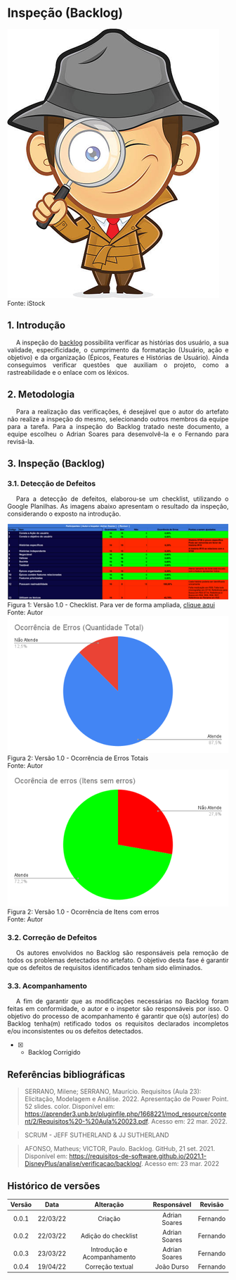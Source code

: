 # Inspeção (Backlog)

<div class="container">
    <div class="row">
        <div class="col">
            <img src="https://raw.githubusercontent.com/Requisitos-de-Software/2021.2-MedSUS/main/docs/assets/inspector_image.jpg">
            <figcaption>Fonte: iStock</figcaption>
        </div>
    </div>
</div>

## 1. Introdução

<p style="text-indent: 20px; text-align: justify">
A inspeção do <a href="https://requisitos-de-software.github.io/2021.2-MedSUS/modeling/product_backlog/">backlog</a> possibilita verificar as histórias dos usuário, a sua validade, especificidade, o cumprimento da formatação (Usuário, ação e objetivo) e da organização (Épicos, Features e Histórias de Usuário). Ainda conseguimos verificar questões que auxiliam o projeto, como a rastreabilidade e o enlace com os léxicos.
</p>

## 2. Metodologia

<p style="text-indent: 20px; text-align: justify">
Para a realização das verificações, é desejável que o autor do artefato não realize a inspeção do mesmo, selecionando outros membros da equipe para a tarefa. Para a inspeção do Backlog tratado neste documento, a equipe escolheu o Adrian Soares para desenvolvê-la e o Fernando para revisá-la.
</p>

## 3. Inspeção (Backlog)

### 3.1. Detecção de Defeitos

<p style="text-indent: 20px; text-align: justify">
Para a detecção de defeitos, elaborou-se um checklist, utilizando o Google Planilhas. As imagens abaixo apresentam o resultado da inspeção, considerando o exposto na introdução.
</p>

<div class="container">
    <div class="row">
        <div class="col">
            <img src="https://raw.githubusercontent.com/Requisitos-de-Software/2021.2-MedSUS/main/docs/assets/verification/backlog/checklist.png">
            <figcaption>Figura 1: Versão 1.0 - Checklist. Para ver de forma ampliada, <a href="https://raw.githubusercontent.com/Requisitos-de-Software/2021.2-MedSUS/main/docs/assets/verification/backlog/checklist.png">clique aqui</a></figcaption>
            <figcaption>Fonte: Autor</figcaption>
        </div>
    </div>
</div>

<div class="container">
    <div class="row">
        <div class="col">
            <img src="https://raw.githubusercontent.com/Requisitos-de-Software/2021.2-MedSUS/main/docs/assets/verification/backlog/grafico_quantidade.png">
            <figcaption>Figura 2: Versão 1.0 - Ocorrência de Erros Totais </figcaption>
            <figcaption>Fonte: Autor</figcaption>
        </div>
    </div>
</div>

<div class="container">
    <div class="row">
        <div class="col">
            <img src="https://raw.githubusercontent.com/Requisitos-de-Software/2021.2-MedSUS/main/docs/assets/verification/backlog/grafico_item.png">
            <figcaption>Figura 2: Versão 1.0 - Ocorrência de Itens com erros </figcaption>
            <figcaption>Fonte: Autor</figcaption>
        </div>
    </div>
</div>

### 3.2. Correção de Defeitos

<p style="text-indent: 20px; text-align: justify">
Os autores envolvidos no Backlog são responsáveis pela remoção de todos os problemas detectados no artefato. O objetivo desta fase é garantir que os defeitos de requisitos identificados tenham sido eliminados.
</p>

### 3.3. Acompanhamento

<p style="text-indent: 20px; text-align: justify">
A fim de garantir que as modificações necessárias no Backlog foram feitas em conformidade, o autor e o inspetor são responsáveis por isso. O objetivo do processo de acompanhamento é garantir que o(s) autor(es) do Backlog tenha(m) retificado todos os requisitos declarados incompletos e/ou inconsistentes ou os defeitos detectados.
</p>

- [X] - Backlog Corrigido

## Referências bibliográficas

> SERRANO, Milene; SERRANO, Maurício. Requisitos (Aula 23): Elicitação, Modelagem e Análise. 2022. Apresentação de Power Point. 52 slides. color. Disponível em: https://aprender3.unb.br/pluginfile.php/1668221/mod_resource/content/2/Requisitos%20-%20Aula%20023.pdf. Acesso em: 22 mar. 2022.

> SCRUM - JEFF SUTHERLAND & JJ SUTHERLAND

> AFONSO, Matheus; VICTOR, Paulo. Backlog. GitHub, 21 set. 2021. Disponível em: https://requisitos-de-software.github.io/2021.1-DisneyPlus/analise/verificacao/backlog/. Acesso em: 23 mar. 2022

## Histórico de versões

| Versão |   Data   |          Alteração          |  Responsável  | Revisão  |
| :----: | :------: | :-------------------------: | :-----------: | :------: |
| 0.0.1  | 22/03/22 |           Criação           | Adrian Soares | Fernando |
| 0.0.2  | 22/03/22 |     Adição do checklist     | Adrian Soares | Fernando |
| 0.0.3  | 23/03/22 | Introdução e Acompanhamento | Adrian Soares | Fernando |
| 0.0.4  | 19/04/22 |      Correção textual       |  João Durso   | Fernando |
